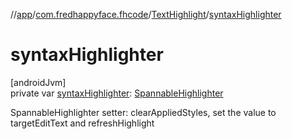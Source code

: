 //[app](../../../index.md)/[com.fredhappyface.fhcode](../index.md)/[TextHighlight](index.md)/[syntaxHighlighter](syntax-highlighter.md)

# syntaxHighlighter

[androidJvm]\
private var [syntaxHighlighter](syntax-highlighter.md): [SpannableHighlighter](../-spannable-highlighter/index.md)

SpannableHighlighter setter: clearAppliedStyles, set the value to targetEditText and refreshHighlight
